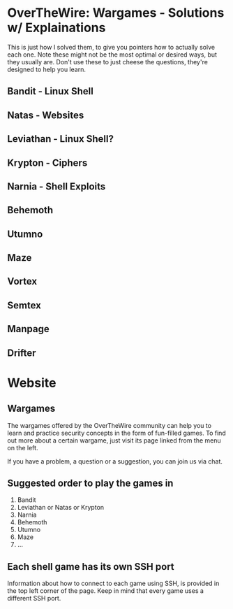 # OverTheWire: Wargames - Solutions w/ Explainations

This is just how I solved them, to give you pointers how to actually solve each one. Note these might not be the most optimal or desired ways, but they usually are. Don't use these to just cheese the questions, they're designed to help you learn.

## Bandit - Linux Shell
## Natas - Websites
## Leviathan - Linux Shell?
## Krypton - Ciphers
## Narnia - Shell Exploits
## Behemoth
## Utumno
## Maze
## Vortex
## Semtex
## Manpage
## Drifter

# Website

## Wargames

The wargames offered by the OverTheWire community can help you to learn and practice security concepts in the form of fun-filled games.
To find out more about a certain wargame, just visit its page linked from the menu on the left.

If you have a problem, a question or a suggestion, you can join us via chat.

## Suggested order to play the games in

1. Bandit
2. Leviathan or Natas or Krypton
3. Narnia
4. Behemoth
5. Utumno
6. Maze
7. …

## Each shell game has its own SSH port

Information about how to connect to each game using SSH, is provided in the top left corner of the page. Keep in mind that every game uses a different SSH port.